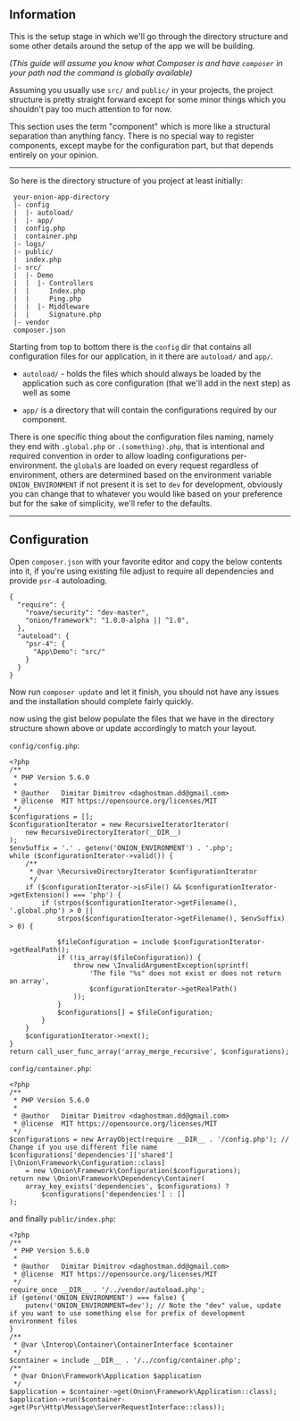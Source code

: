 
## Information
This is the setup stage in which we'll go through the directory 
structure and some other details around the setup of the app we
will be building.

*(This guide will assume you know what Composer is and have `composer`
in your path nad the command is globally available)*

Assuming you usually use `src/` and `public/` in your projects,
the project structure is pretty straight forward except for some minor 
things which you shouldn't pay too much attention to for now.

This section uses the term "component" which is more like a structural
separation than anything fancy. There is no special way to register 
components, except maybe for the configuration part, but that depends 
entirely on your opinion.

-----

So here is the directory structure of you project at least initially:

```
 your-onion-app-directory
 |- config
 |  |- autoload/
 |  |- app/
 |  config.php
 |  container.php
 |- logs/
 |- public/
 |  index.php
 |- src/
 |  |- Demo
 |  |  |- Controllers
 |  |     Index.php
 |  |     Ping.php
 |  |  |- Middleware
 |  |     Signature.php
 |- vendor
 composer.json
```

Starting from top to bottom there is the `config` dir that contains
all configuration files for our application, in it there are `autoload/`
and `app/`. 

  - `autoload/` - holds the files which should always be loaded by the 
application such as core configuration (that we'll add in the next step)
as well as some

  - `app/` is a directory that will contain the configurations required
by our component.

There is one specific thing about the configuration files naming, namely
they end with `.global.php` or `.(something).php`, that is intentional 
and required convention in order to allow loading configurations 
per-environment. the `global`s are loaded on every request regardless of
environment, others are determined based on the environment variable
`ONION_ENVIRONMENT` if not present it is set to `dev` for development,
obviously you can change that to whatever you would like based on your 
preference but for the sake of simplicity, we'll refer to the defaults.

---

## Configuration

Open `composer.json` with your favorite editor and copy the below
contents into it, if you're using existing file adjust to require 
all dependencies and provide `psr-4` autoloading.

```
{
  "require": {
    "roave/security": "dev-master",
    "onion/framework": "1.0.0-alpha || ^1.0",
  },
  "autoload": {
    "psr-4": {
      "App\Demo": "src/"
    }
  }
}
```

Now run `composer update` and let it finish, you should not have any 
issues and the installation should complete fairly quickly.

now using the gist below populate the files that we have in the 
directory structure shown above or update accordingly to match your 
layout.

`config/config.php`:
```
<?php
/**
 * PHP Version 5.6.0
 *
 * @author   Dimitar Dimitrov <daghostman.dd@gmail.com>
 * @license  MIT https://opensource.org/licenses/MIT
 */
$configurations = [];
$configurationIterator = new RecursiveIteratorIterator(
    new RecursiveDirectoryIterator(__DIR__)
);
$envSuffix = '.' . getenv('ONION_ENVIRONMENT') . '.php';
while ($configurationIterator->valid()) {
    /**
     * @var \RecursiveDirectoryIterator $configurationIterator
     */
    if ($configurationIterator->isFile() && $configurationIterator->getExtension() === 'php') {
        if (strpos($configurationIterator->getFilename(), '.global.php') > 0 || 
            strpos($configurationIterator->getFilename(), $envSuffix) > 0) {
            
            $fileConfiguration = include $configurationIterator->getRealPath();
            if (!is_array($fileConfiguration)) {
                throw new \InvalidArgumentException(sprintf(
                    'The file "%s" does not exist or does not return an array',
                    $configurationIterator->getRealPath()
                ));
            }
            $configurations[] = $fileConfiguration;
        }
    }
    $configurationIterator->next();
}
return call_user_func_array('array_merge_recursive', $configurations);
```

`config/container.php`:
```
<?php
/**
 * PHP Version 5.6.0
 *
 * @author   Dimitar Dimitrov <daghostman.dd@gmail.com>
 * @license  MIT https://opensource.org/licenses/MIT
 */
$configurations = new ArrayObject(require __DIR__ . '/config.php'); // Change if you use different file name
$configurations['dependencies']['shared'][\Onion\Framework\Configuration::class]
    = new \Onion\Framework\Configuration($configurations);
return new \Onion\Framework\Dependency\Container(
    array_key_exists('dependencies', $configurations) ?
        $configurations['dependencies'] : []
);
```

and finally `public/index.php`:
```
<?php
/**
 * PHP Version 5.6.0
 *
 * @author   Dimitar Dimitrov <daghostman.dd@gmail.com>
 * @license  MIT https://opensource.org/licenses/MIT
 */
require_once __DIR__ . '/../vendor/autoload.php';
if (getenv('ONION_ENVIRONMENT') === false) {
    putenv('ONION_ENVIRONMENT=dev'); // Note the "dev" value, update if you want to use something else for prefix of development environment files
}
/**
 * @var \Interop\Container\ContainerInterface $container
 */
$container = include __DIR__ . '/../config/container.php';
/**
 * @var Onion\Framework\Application $application
 */
$application = $container->get(Onion\Framework\Application::class);
$application->run($container->get(Psr\Http\Message\ServerRequestInterface::class));
```
